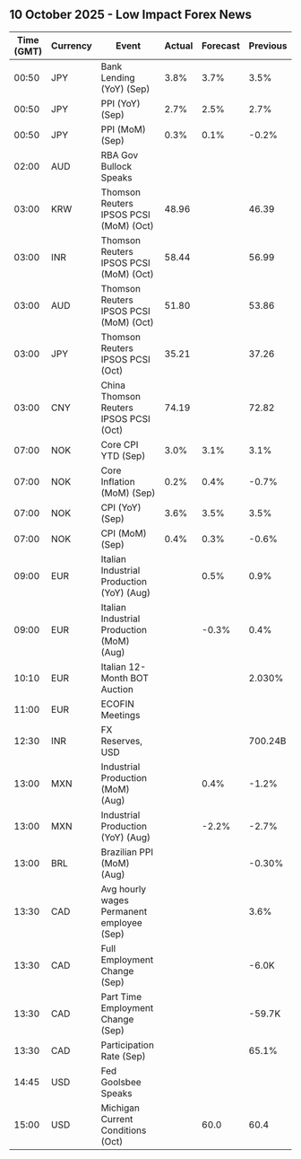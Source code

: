 ## 10 October 2025 - Low Impact Forex News

| Time (GMT) | Currency | Event | Actual | Forecast | Previous |
|------|----------|-------|--------|----------|----------|
| 00:50 | JPY | Bank Lending (YoY) (Sep) | 3.8% | 3.7% | 3.5% |
| 00:50 | JPY | PPI (YoY) (Sep) | 2.7% | 2.5% | 2.7% |
| 00:50 | JPY | PPI (MoM) (Sep) | 0.3% | 0.1% | -0.2% |
| 02:00 | AUD | RBA Gov Bullock Speaks |  |  |  |
| 03:00 | KRW | Thomson Reuters IPSOS PCSI (MoM) (Oct) | 48.96 |  | 46.39 |
| 03:00 | INR | Thomson Reuters IPSOS PCSI (MoM) (Oct) | 58.44 |  | 56.99 |
| 03:00 | AUD | Thomson Reuters IPSOS PCSI (MoM) (Oct) | 51.80 |  | 53.86 |
| 03:00 | JPY | Thomson Reuters IPSOS PCSI (Oct) | 35.21 |  | 37.26 |
| 03:00 | CNY | China Thomson Reuters IPSOS PCSI (Oct) | 74.19 |  | 72.82 |
| 07:00 | NOK | Core CPI YTD (Sep) | 3.0% | 3.1% | 3.1% |
| 07:00 | NOK | Core Inflation (MoM) (Sep) | 0.2% | 0.4% | -0.7% |
| 07:00 | NOK | CPI (YoY) (Sep) | 3.6% | 3.5% | 3.5% |
| 07:00 | NOK | CPI (MoM) (Sep) | 0.4% | 0.3% | -0.6% |
| 09:00 | EUR | Italian Industrial Production (YoY) (Aug) |  | 0.5% | 0.9% |
| 09:00 | EUR | Italian Industrial Production (MoM) (Aug) |  | -0.3% | 0.4% |
| 10:10 | EUR | Italian 12-Month BOT Auction |  |  | 2.030% |
| 11:00 | EUR | ECOFIN Meetings |  |  |  |
| 12:30 | INR | FX Reserves, USD |  |  | 700.24B |
| 13:00 | MXN | Industrial Production (MoM) (Aug) |  | 0.4% | -1.2% |
| 13:00 | MXN | Industrial Production (YoY) (Aug) |  | -2.2% | -2.7% |
| 13:00 | BRL | Brazilian PPI (MoM) (Aug) |  |  | -0.30% |
| 13:30 | CAD | Avg hourly wages Permanent employee (Sep) |  |  | 3.6% |
| 13:30 | CAD | Full Employment Change (Sep) |  |  | -6.0K |
| 13:30 | CAD | Part Time Employment Change (Sep) |  |  | -59.7K |
| 13:30 | CAD | Participation Rate (Sep) |  |  | 65.1% |
| 14:45 | USD | Fed Goolsbee Speaks |  |  |  |
| 15:00 | USD | Michigan Current Conditions (Oct) |  | 60.0 | 60.4 |
